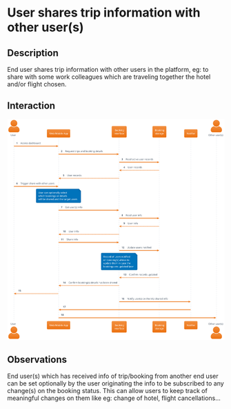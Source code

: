# User shares trip information with other user(s)

## Description

End user shares trip information with other users in the platform, eg: to share with some work colleagues which are traveling together the hotel and/or flight chosen.

## Interaction

![](user_shares_trip_info_with_other_user.svg)

## Observations

End user(s) which has received info of trip/booking from another end user can be set optionally by the user originating the info to be subscribed to any change(s) on the booking status. This can allow users to keep track of meaningful changes on them like eg: change of hotel, flight cancellations...
